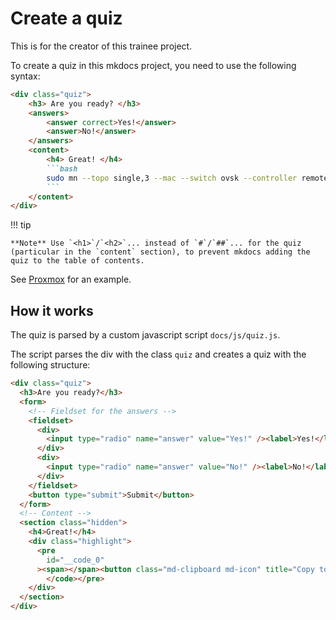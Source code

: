 # Create a quiz

This is for the creator of this trainee project.

To create a quiz in this mkdocs project, you need to use the following syntax:

````markdown
<div class="quiz">
    <h3> Are you ready? </h3>
    <answers>
        <answer correct>Yes!</answer>
        <answer>No!</answer>
    </answers>
    <content> 
        <h4> Great! </h4>
        ```bash
        sudo mn --topo single,3 --mac --switch ovsk --controller remote
        ```
    </content>
</div>
````

!!! tip

    **Note** Use `<h1>`/`<h2>`... instead of `#`/`##`... for the quiz (particular in the `content` section), to prevent mkdocs adding the quiz to the table of contents.

See [Proxmox](virtualization/proxmox.md) for an example.

## How it works

The quiz is parsed by a custom javascript script `docs/js/quiz.js`.

The script parses the div with the class `quiz` and creates a quiz with the following structure:

```html
<div class="quiz">
  <h3>Are you ready?</h3>
  <form>
    <!-- Fieldset for the answers -->
    <fieldset>
      <div>
        <input type="radio" name="answer" value="Yes!" /><label>Yes!</label>
      </div>
      <div>
        <input type="radio" name="answer" value="No!" /><label>No!</label>
      </div>
    </fieldset>
    <button type="submit">Submit</button>
  </form>
  <!-- Content -->
  <section class="hidden">
    <h4>Great!</h4>
    <div class="highlight">
      <pre
        id="__code_0"
      ><span></span><button class="md-clipboard md-icon" title="Copy to clipboard" data-clipboard-target="#__code_0 > code"></button><code>sudo<span class="w"> </span>mn<span class="w"> </span>--topo<span class="w"> </span>single,3<span class="w"> </span>--mac<span class="w"> </span>--switch<span class="w"> </span>ovsk<span class="w"> </span>--controller<span class="w"> </span>remote
        </code></pre>
    </div>
  </section>
</div>
```

